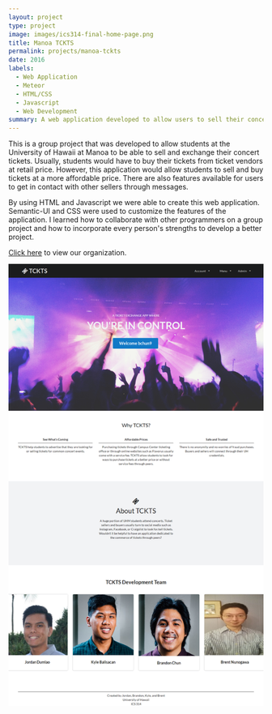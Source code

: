 ```yaml
---
layout: project
type: project
image: images/ics314-final-home-page.png
title: Manoa TCKTS
permalink: projects/manoa-tckts
date: 2016
labels:
  - Web Application
  - Meteor
  - HTML/CSS
  - Javascript
  - Web Development
summary: A web application developed to allow users to sell their concert tickets easily.
---
```


This is a group project that was developed to allow students at the University of Hawaii at Manoa to be able to sell and exchange their concert tickets. Usually, students would have to buy their tickets from ticket vendors at retail price. However, this application would allow students to sell and buy tickets at a more affordable price. There are also features available for users to get in contact with other sellers through messages.

By using HTML and Javascript we were able to create this web application. Semantic-UI and CSS were used to customize the features of the application. I learned how to collaborate with other programmers on a group project and how to incorporate every person's strengths to develop a better project.


<a href="https://manoa-tckts.github.io/">Click here</a> to view our organization.

<img src="images/Landing-page.png" width="800px;">
